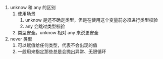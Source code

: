 1. unknow 和 any 的区别
   1. 使用场景
      1. unknow 是还不确定类型，但是在使用这个变量前必须进行类型校验
      2. any 会跳过类型校验
   2. 类型安全。unknow 相对 any 来说更安全
2. never 类型
   1. 可以赋值给任何类型，代表不会出现的值
   2. 一般用来指定那些总是会抛出异常、无限循环
